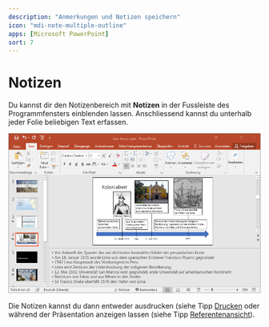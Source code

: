 ```yaml
---
description: "Anmerkungen und Notizen speichern"
icon: "mdi-note-multiple-outline"
apps: [Microsoft PowerPoint]
sort: 7
---
```


# Notizen



Du kannst dir den Notizenbereich mit __Notizen__ in der Fussleiste des Programmfensters einblenden lassen. Anschliessend kannst du unterhalb jeder Folie beliebigen Text erfassen.

![Notizenansicht](./images/notizen.png)

Die Notizen kannst du dann entweder ausdrucken (siehe Tipp [Drucken](../drucken) oder während der Präsentation anzeigen lassen (siehe Tipp [Referentenansicht](../referentenansicht)).



